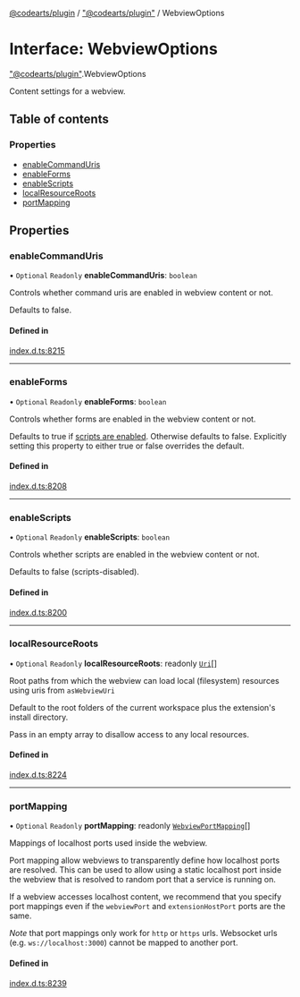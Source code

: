 [@codearts/plugin](../README.md) / ["@codearts/plugin"](../modules/_codearts_plugin_.md) / WebviewOptions

# Interface: WebviewOptions

["@codearts/plugin"](../modules/_codearts_plugin_.md).WebviewOptions

Content settings for a webview.

## Table of contents

### Properties

- [enableCommandUris](codearts_plugin_.WebviewOptions.md#enablecommanduris)
- [enableForms](codearts_plugin_.WebviewOptions.md#enableforms)
- [enableScripts](codearts_plugin_.WebviewOptions.md#enablescripts)
- [localResourceRoots](codearts_plugin_.WebviewOptions.md#localresourceroots)
- [portMapping](codearts_plugin_.WebviewOptions.md#portmapping)

## Properties

### enableCommandUris

• `Optional` `Readonly` **enableCommandUris**: `boolean`

Controls whether command uris are enabled in webview content or not.

Defaults to false.

#### Defined in

[index.d.ts:8215](https://github.com/huaweicloud/cloudide-plugin-api/blob/a055dd0/index.d.ts#L8215)

___

### enableForms

• `Optional` `Readonly` **enableForms**: `boolean`

Controls whether forms are enabled in the webview content or not.

Defaults to true if [scripts are enabled](codearts_plugin_.WebviewOptions.md#enablescripts). Otherwise defaults to false.
Explicitly setting this property to either true or false overrides the default.

#### Defined in

[index.d.ts:8208](https://github.com/huaweicloud/cloudide-plugin-api/blob/a055dd0/index.d.ts#L8208)

___

### enableScripts

• `Optional` `Readonly` **enableScripts**: `boolean`

Controls whether scripts are enabled in the webview content or not.

Defaults to false (scripts-disabled).

#### Defined in

[index.d.ts:8200](https://github.com/huaweicloud/cloudide-plugin-api/blob/a055dd0/index.d.ts#L8200)

___

### localResourceRoots

• `Optional` `Readonly` **localResourceRoots**: readonly [`Uri`](../classes/codearts_plugin_.Uri.md)[]

Root paths from which the webview can load local (filesystem) resources using uris from `asWebviewUri`

Default to the root folders of the current workspace plus the extension's install directory.

Pass in an empty array to disallow access to any local resources.

#### Defined in

[index.d.ts:8224](https://github.com/huaweicloud/cloudide-plugin-api/blob/a055dd0/index.d.ts#L8224)

___

### portMapping

• `Optional` `Readonly` **portMapping**: readonly [`WebviewPortMapping`](codearts_plugin_.WebviewPortMapping.md)[]

Mappings of localhost ports used inside the webview.

Port mapping allow webviews to transparently define how localhost ports are resolved. This can be used
to allow using a static localhost port inside the webview that is resolved to random port that a service is
running on.

If a webview accesses localhost content, we recommend that you specify port mappings even if
the `webviewPort` and `extensionHostPort` ports are the same.

*Note* that port mappings only work for `http` or `https` urls. Websocket urls (e.g. `ws://localhost:3000`)
cannot be mapped to another port.

#### Defined in

[index.d.ts:8239](https://github.com/huaweicloud/cloudide-plugin-api/blob/a055dd0/index.d.ts#L8239)
